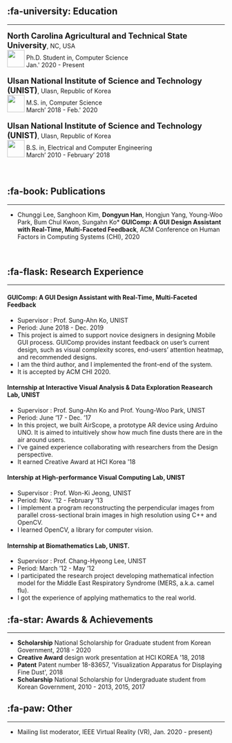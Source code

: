 <!-- go back to <a href="../index.html">index</a> -->
<!-- <link rel="stylesheet" href="https://maxcdn.bootstrapcdn.com/font-awesome/4.6.1/css/font-awesome.min.css"> -->

## :fa-university: Education

---

<!-- <h2><i class="fas fa-university"></i>Education </h2> -->

<div>
<div><span> <b style="font-size:1.3em"> North Carolina Agricultural and Technical State University</b>, NC, USA</span> </div>
<img src="../img/NCAT_logo.png" width="40" style="margin-top:0; margin-bottom:20px ; border:0; display:inline-block; ">
<div style="display:inline-block">
Ph.D. Student in, Computer Science </br>
Jan.' 2020 - Present
</div>
</div>

<div>
<div><span> <b style="font-size:1.3em">Ulsan National Institute of Science and Technology (UNIST)</b>, Ulasn, Republic of Korea</span> </div>
<img src="../img/UNIST_logo.png" width="40" style="margin-top:0; margin-bottom:20px ; border:0; display:inline-block; ">
<div style="display:inline-block">
M.S. in, Computer Science </br>
March’ 2018 - Feb.' 2020
</div>
</div>

<div>
<div><span> <b style="font-size:1.3em">Ulsan National Institute of Science and Technology (UNIST)</b>, Ulasn, Republic of Korea</span> </div><img src="../img/UNIST_logo.png" width="40" style="margin-top:0; margin-bottom:20px ; border:0; display:inline-block; ">
<div style="display:inline-block">
B.S. in, Electrical and Computer Engineering </br>
March’ 2010 - February’ 2018 
</div>
</div>
<br>

## :fa-book: Publications

---

- Chunggi Lee, Sanghoon Kim, **Dongyun Han**, Hongjun Yang, Young-Woo Park, Bum Chul Kwon, Sungahn Ko\*
  **GUIComp: A GUI Design Assistant with Real-Time, Multi-Faceted Feedback**, ACM Conference on Human Factors in Computing Systems (CHI), 2020

<br>

## :fa-flask: Research Experience

---

<!-- #### HisVA: A Visual Analytics System for Learning History

- Supervisor : Prof. Sung-Ahn Ko, UNIST
- Period: Jan. 2019 -  Present
- This project is aimed to support students to learn history. HisVA is a visualization system providing visual interfaces (e.g., map, timeline, and list of events) helping students explore various historical events and analyze them.
- I am the first author in this project, and I've gained experience working with multidisciplinary researchers major in cognitive science, education, and history.
- Preparing to submit the paper.  -->

#### GUIComp: A GUI Design Assistant with Real-Time, Multi-Faceted Feedback

- Supervisor : Prof. Sung-Ahn Ko, UNIST
- Period: June 2018 - Dec. 2019
- This project is aimed to support novice designers in designing Mobile GUI process. GUIComp provides instant feedback on user’s current design, such as visual complexity scores, end-users’ attention heatmap, and recommended designs.
- I am the third author, and I implemented the front-end of the system.
- It is accepted by ACM CHI 2020.

#### **Internship** at Interactive Visual Analysis & Data Exploration Reasearch Lab, UNIST </br>

- Supervisor : Prof. Sung-Ahn Ko and Prof. Young-Woo Park, UNIST
- Period: June ’17 - Dec. ’17
- In this project, we built AirScope, a prototype AR device using Arduino UNO. It is aimed to intuitively show how much fine dusts there are in the air around users.
- I've gained experience collaborating with researchers from the Design perspective.
- It earned Creative Award at HCI Korea '18

#### **Intership** at High-performance Visual Computing Lab, UNIST </br>

- Supervisor : Prof. Won-Ki Jeong, UNIST
- Period: Nov. ’12 - February ’13
- I implement a program reconstructing the perpendicular images from parallel cross-sectional brain images in high resolution using C++ and OpenCV.
- I learned OpenCV, a library for computer vision.
  <!-- - Research about _"Reconstructing Perpendicular Images from Multi-Scale Images of the Brain"_ -->
  <!-- - I Down sampled images from set of several parallel cross-sectional images of the brain in high resolu- tion, reconstruct the perpendicular images in clear resolution -->

#### **Internship** at Biomathematics Lab, UNIST. </br>

- Supervisor : Prof. Chang-Hyeong Lee, UNIST
- Period: March ’12 - May ’12
- I participated the research project developing mathematical infection model for the Middle East Respiratory Syndrome (MERS, a.k.a. camel flu).
- I got the experience of applying mathematics to the real world.
  <!-- - Present Poster about **_"Representing Diagram for How MERS-CoV is Spreaded"_** -->
  <!-- - Represented a diagram how infectees will be infected,cured or died by describing each nodes for possible states of infectees and each links for percentage of change from state A to state B -->

<!--
Supervisor : Prof. Sung-Ahn Ko, UNIST June ’18 - Sep.’18
- Under Submitting to ACM UIST ’19 as the third author
- Interviewed with 16 novice developers to understand their problems with an existing tool
- Built a mobile GUI prototyping tool in Google Extension that provides instant feedback on users design -->

## :fa-star: Awards & Achievements

---

- **Scholarship** National Scholarship for Graduate student from Korean Government, 2018 - 2020
- **Creative Award** design work presentation at HCI KOREA '18, 2018
- **Patent** Patent number 18-83657, 'Visualization Apparatus for Displaying Fine Dust', 2018
- **Scholarship** National Scholarship for Undergraduate student from Korean Government, 2010 - 2013, 2015, 2017

## :fa-paw: Other

---

- Mailing list moderator, IEEE Virtual Reality (VR), Jan. 2020 - present}
